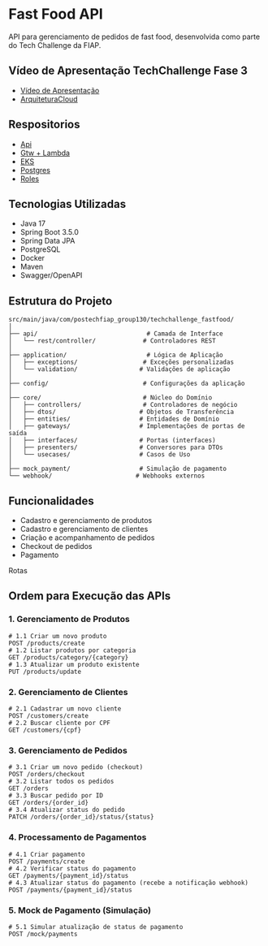 # Fast Food API

API para gerenciamento de pedidos de fast food, desenvolvida como parte do Tech Challenge da FIAP.

## Vídeo de Apresentação TechChallenge Fase 3 

- [Vídeo de Apresentação](https://www.youtube.com/watch?v=XySUTroo2dk)
- [ArquiteturaCloud](https://drive.google.com/file/d/1XkkO6LtAgdIEdRIBXZHgui45NchHm7Q_/view?usp=sharing)

## Respositorios

- [Api](https://github.com/humbfei-fiap/soat-tech-challenge-fast-food-app)
- [Gtw + Lambda](https://github.com/humbfei-fiap/soat-tech-challenge-infra-gtw-lambda)
- [EKS](https://github.com/humbfei-fiap/soat-tech-challenge-infra-eks)
- [Postgres](https://github.com/humbfei-fiap/soat-tech-challenge-infra-postgres)
- [Roles](https://github.com/humbfei-fiap/soat-tech-challenge-infra-roles)


## Tecnologias Utilizadas

- Java 17
- Spring Boot 3.5.0
- Spring Data JPA
- PostgreSQL
- Docker
- Maven
- Swagger/OpenAPI

## Estrutura do Projeto

```
src/main/java/com/postechfiap_group130/techchallenge_fastfood/
│
├── api/                              # Camada de Interface
│   └── rest/controller/             # Controladores REST
│
├── application/                      # Lógica de Aplicação
│   ├── exceptions/                  # Exceções personalizadas
│   └── validation/                 # Validações de aplicação
│
├── config/                          # Configurações da aplicação
│
├── core/                            # Núcleo do Domínio
│   ├── controllers/                 # Controladores de negócio
│   ├── dtos/                       # Objetos de Transferência
│   ├── entities/                   # Entidades de Domínio
│   ├── gateways/                   # Implementações de portas de saída
│   ├── interfaces/                 # Portas (interfaces)
│   ├── presenters/                 # Conversores para DTOs
│   └── usecases/                   # Casos de Uso
│
├── mock_payment/                   # Simulação de pagamento
└── webhook/                       # Webhooks externos
```

## Funcionalidades

- Cadastro e gerenciamento de produtos
- Cadastro e gerenciamento de clientes
- Criação e acompanhamento de pedidos
- Checkout de pedidos
- Pagamento


Rotas


## Ordem para Execução das APIs

### 1. Gerenciamento de Produtos
```http
# 1.1 Criar um novo produto
POST /products/create
# 1.2 Listar produtos por categoria
GET /products/category/{category}
# 1.3 Atualizar um produto existente
PUT /products/update
```

### 2. Gerenciamento de Clientes
```http
# 2.1 Cadastrar um novo cliente
POST /customers/create
# 2.2 Buscar cliente por CPF
GET /customers/{cpf}
```

### 3. Gerenciamento de Pedidos
```http
# 3.1 Criar um novo pedido (checkout)
POST /orders/checkout
# 3.2 Listar todos os pedidos
GET /orders
# 3.3 Buscar pedido por ID
GET /orders/{order_id}
# 3.4 Atualizar status do pedido
PATCH /orders/{order_id}/status/{status}
```

### 4. Processamento de Pagamentos
```http
# 4.1 Criar pagamento
POST /payments/create
# 4.2 Verificar status do pagamento
GET /payments/{payment_id}/status
# 4.3 Atualizar status do pagamento (recebe a notificação webhook)
POST /payments/{payment_id}/status
```

### 5. Mock de Pagamento (Simulação)
```http
# 5.1 Simular atualização de status de pagamento
POST /mock/payments
```
